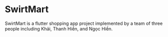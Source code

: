 # SwirtMart
SwirtMart is a flutter shopping app project implemented by a team of three people including Khải, Thanh Hiền, and Ngọc Hiền.
